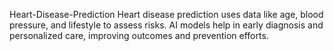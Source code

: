 Heart-Disease-Prediction
Heart disease prediction uses data like age, blood pressure, and lifestyle to assess risks. AI models help in early diagnosis and personalized care, improving outcomes and prevention efforts.
